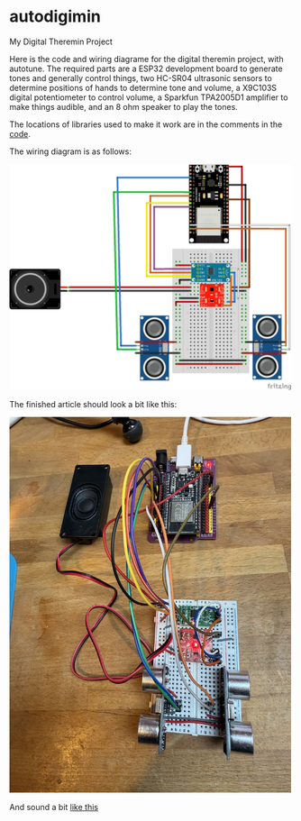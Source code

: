 # autodigimin
My Digital Theremin Project

Here is the code and wiring diagrame for the digital theremin project, with autotune.  The required parts are a ESP32 development board to generate tones and generally control things, two HC-SR04 ultrasonic sensors to determine positions of hands to determine tone and volume, a X9C103S digital potentiometer to control volume, a Sparkfun TPA2005D1 amplifier to make things audible, and an 8 ohm speaker to play the tones.

The locations of libraries used to make it work are in the comments in the <A href="autodigimin.ino">code</a>.

The wiring diagram is as follows:

<img src="autodigimin_bb.png" alt="Wiring Diagram" width="500">

The finished article should look a bit like this:

<img src="IMG_1184.JPG" alt="Photo of the finished product" width="500">

And sound a bit <A href="IMG_1182%201.mov">like this</a>
